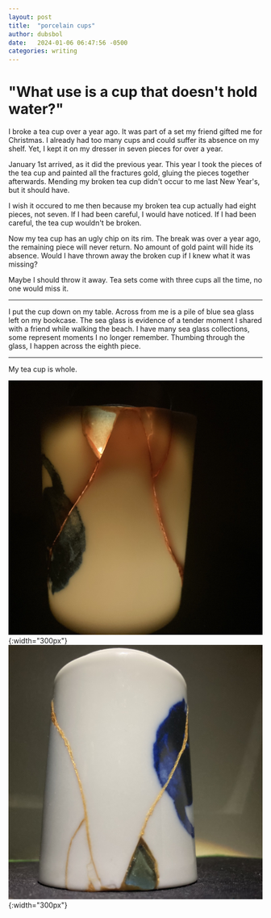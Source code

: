 ```yaml
---
layout: post
title:  "porcelain cups"
author: dubsbol
date:   2024-01-06 06:47:56 -0500
categories: writing
---
```


# "What use is a cup that doesn't hold water?"
 
 I broke a tea cup over a year ago. It was part of a set my friend gifted me for Christmas. I already had too many cups and could suffer its absence on my shelf. Yet, I kept it on my dresser in seven pieces for over a year.
 
 January 1st arrived, as it did the previous year. This year I took the pieces of the tea cup and painted all the fractures gold, gluing the pieces together afterwards. Mending my broken tea cup didn't occur to me last New Year's, but it should have.
 
 I wish it occured to me then because my broken tea cup actually had eight pieces, not seven. If I had been careful, I would have noticed. If I had been careful, the tea cup wouldn't be broken.

 Now my tea cup has an ugly chip on its rim. The break was over a year ago, the remaining piece will never return. No amount of gold paint will hide its absence. Would I have thrown away the broken cup if I knew what it was missing?

 Maybe I should throw it away. Tea sets come with three cups all the time, no one would miss it.

---

I put the cup down on my table. Across from me is a pile of blue sea glass left on my bookcase. The sea glass is evidence of a tender moment I shared with a friend while walking the beach. I have many sea glass collections, some represent moments I no longer remember. Thumbing through the glass, I happen across the eighth piece.

---

My tea cup is whole.

![](/assets/kintsugi.jpg){:width="300px"}
![](/assets/kintsugi2.jpg){:width="300px"}